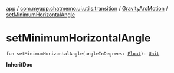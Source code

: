 [app](../../index.md) / [com.myapp.chatmemo.ui.utils.transition](../index.md) / [GravityArcMotion](index.md) / [setMinimumHorizontalAngle](./set-minimum-horizontal-angle.md)

# setMinimumHorizontalAngle

`fun setMinimumHorizontalAngle(angleInDegrees: `[`Float`](https://kotlinlang.org/api/latest/jvm/stdlib/kotlin/-float/index.html)`): `[`Unit`](https://kotlinlang.org/api/latest/jvm/stdlib/kotlin/-unit/index.html)

**InheritDoc**

